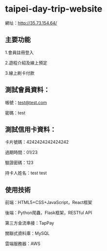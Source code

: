 # taipei-day-trip-website

網址：http://35.73.154.64/

## 主要功能

1.會員註冊登入

2.遊程介紹及線上預定

3.線上刷卡付款


## 測試會員資料：

帳號：test@test.com

密碼：test


## 測試信用卡資料：

卡片號碼：4242424242424242

過期時間：01/23

驗證密碼：123

持卡人姓名：test test


## 使用技術

前端：HTML5+CSS+JavaScript，React框架

後端：Python爬蟲，Flask框架，RESTful API

第三方金流串接：TapPay

關聯式資料庫：MySQL

雲端服務器：AWS
